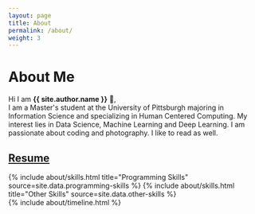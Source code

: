 ```yaml
---
layout: page
title: About
permalink: /about/
weight: 3
---
```


# **About Me**

Hi I am **{{ site.author.name }}** :wave:,<br>
I am a Master's student at the University of Pittsburgh majoring in Information Science and specializing in Human Centered Computing. My interest lies in Data Science, Machine Learning and Deep Learning. I am passionate about coding and photography. I like to read as well. 

## [Resume](/iamrachitajain.github.io/docs/website_cv.pdf)

<div class="row">
{% include about/skills.html title="Programming Skills" source=site.data.programming-skills %}
{% include about/skills.html title="Other Skills" source=site.data.other-skills %}
</div>

<div class="row">
{% include about/timeline.html %}
</div>
